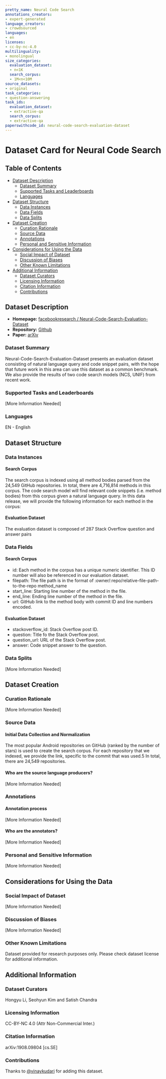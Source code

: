 ```yaml
---
pretty_name: Neural Code Search
annotations_creators:
- expert-generated
language_creators:
- crowdsourced
languages:
- en
licenses:
- cc-by-nc-4.0
multilinguality:
- monolingual
size_categories:
  evaluation_dataset:
  - n<1K
  search_corpus:
  - 1M<n<10M
source_datasets:
- original
task_categories:
- question-answering
task_ids:
  evaluation_dataset:
  - extractive-qa
  search_corpus:
  - extractive-qa
paperswithcode_id: neural-code-search-evaluation-dataset
---
```


# Dataset Card for Neural Code Search

## Table of Contents
- [Dataset Description](#dataset-description)
  - [Dataset Summary](#dataset-summary)
  - [Supported Tasks and Leaderboards](#supported-tasks-and-leaderboards)
  - [Languages](#languages)
- [Dataset Structure](#dataset-structure)
  - [Data Instances](#data-instances)
  - [Data Fields](#data-fields)
  - [Data Splits](#data-splits)
- [Dataset Creation](#dataset-creation)
  - [Curation Rationale](#curation-rationale)
  - [Source Data](#source-data)
  - [Annotations](#annotations)
  - [Personal and Sensitive Information](#personal-and-sensitive-information)
- [Considerations for Using the Data](#considerations-for-using-the-data)
  - [Social Impact of Dataset](#social-impact-of-dataset)
  - [Discussion of Biases](#discussion-of-biases)
  - [Other Known Limitations](#other-known-limitations)
- [Additional Information](#additional-information)
  - [Dataset Curators](#dataset-curators)
  - [Licensing Information](#licensing-information)
  - [Citation Information](#citation-information)
  - [Contributions](#contributions)

## Dataset Description

- **Homepage:**
[facebookresearch
/
Neural-Code-Search-Evaluation-Dataset](https://github.com/facebookresearch/Neural-Code-Search-Evaluation-Dataset/tree/master/data)
- **Repository:**
[Github](https://github.com/facebookresearch/Neural-Code-Search-Evaluation-Dataset.git)
- **Paper:**
[arXiv](https://arxiv.org/pdf/1908.09804.pdf)

### Dataset Summary

Neural-Code-Search-Evaluation-Dataset presents an evaluation dataset consisting of natural language query and code snippet pairs, with the hope that future work in this area can use this dataset as a common benchmark. We also provide the results of two code search models (NCS, UNIF) from recent work.

### Supported Tasks and Leaderboards

[More Information Needed]

### Languages

EN - English

## Dataset Structure

### Data Instances

#### Search Corpus
The search corpus is indexed using all method bodies parsed from the 24,549 GitHub repositories. In total, there are 4,716,814 methods in this corpus. The code search model will find relevant code snippets (i.e. method bodies) from this corpus given a natural language query. In this data release, we will provide the following information for each method in the corpus:

#### Evaluation Dataset
The evaluation dataset is composed of 287 Stack Overflow question and answer pairs

### Data Fields

#### Search Corpus
- id: Each method in the corpus has a unique numeric identifier. This ID number will also be referenced in our evaluation dataset.
- filepath: The file path is in the format of :owner/:repo/relative-file-path-to-the-repo
method_name
- start_line: Starting line number of the method in the file.
- end_line: Ending line number of the method in the file.
- url: GitHub link to the method body with commit ID and line numbers encoded.

#### Evaluation Dataset
- stackoverflow_id: Stack Overflow post ID.
- question: Title fo the Stack Overflow post.
- question_url: URL of the Stack Overflow post.
- answer: Code snippet answer to the question.

### Data Splits

[More Information Needed]

## Dataset Creation

### Curation Rationale

[More Information Needed]

### Source Data

#### Initial Data Collection and Normalization

The most popular Android repositories on GitHub (ranked by the number of stars) is used to create the search corpus. For each repository that we indexed, we provide the link, specific to the commit that was used.5 In total, there are 24,549 repositories.

#### Who are the source language producers?

[More Information Needed]

### Annotations

#### Annotation process

[More Information Needed]

#### Who are the annotators?

[More Information Needed]

### Personal and Sensitive Information

[More Information Needed]

## Considerations for Using the Data

### Social Impact of Dataset

[More Information Needed]

### Discussion of Biases

[More Information Needed]

### Other Known Limitations

Dataset provided for research purposes only. Please check dataset license for additional information.

## Additional Information

### Dataset Curators

Hongyu Li, Seohyun Kim and Satish Chandra

### Licensing Information

CC-BY-NC 4.0 (Attr Non-Commercial Inter.)

### Citation Information

arXiv:1908.09804 [cs.SE]
### Contributions

Thanks to [@vinaykudari](https://github.com/vinaykudari) for adding this dataset.